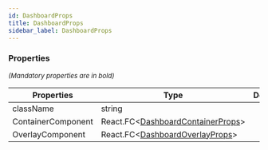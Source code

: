 ```yaml
---
id: DashboardProps
title: DashboardProps
sidebar_label: DashboardProps
---
```




### Properties

<font size="2"><i>(Mandatory properties are in bold)</i></font>

| Properties | Type | Description |
| --------- | ---- | ----------- |
| className | string |  |
| ContainerComponent | React.FC<[DashboardContainerProps](/api2/types/DashboardContainerProps.md)\> |  |
| OverlayComponent | React.FC<[DashboardOverlayProps](/api2/types/DashboardOverlayProps.md)\> |  |
